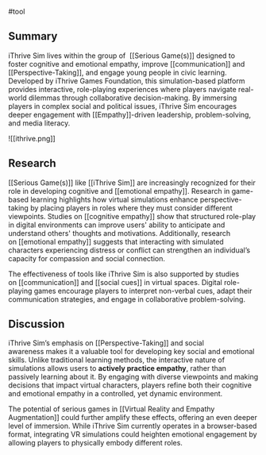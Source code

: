 #tool 
## **Summary**

iThrive Sim lives within the group of  [[Serious Game(s)]] designed to foster cognitive and emotional empathy, improve [[communication]] and [[Perspective-Taking]], and engage young people in civic learning. Developed by iThrive Games Foundation, this simulation-based platform provides interactive, role-playing experiences where players navigate real-world dilemmas through collaborative decision-making. By immersing players in complex social and political issues, iThrive Sim encourages deeper engagement with [[Empathy]]-driven leadership, problem-solving, and media literacy.

![[ithrive.png]]

## Research

[[Serious Game(s)]] like [[iThrive Sim]]  are increasingly recognized for their role in developing cognitive and [[emotional empathy]]. Research in game-based learning highlights how virtual simulations enhance perspective-taking by placing players in roles where they must consider different viewpoints. Studies on [[cognitive empathy]] show that structured role-play in digital environments can improve users' ability to anticipate and understand others' thoughts and motivations. Additionally, research on [[emotional empathy]] suggests that interacting with simulated characters experiencing distress or conflict can strengthen an individual’s capacity for compassion and social connection.

The effectiveness of tools like iThrive Sim is also supported by studies on [[communication]] and [[social cues]] in virtual spaces. Digital role-playing games encourage players to interpret non-verbal cues, adapt their communication strategies, and engage in collaborative problem-solving. 

## Discussion

iThrive Sim’s emphasis on [[Perspective-Taking]] and social awareness makes it a valuable tool for developing key social and emotional skills. Unlike traditional learning methods, the interactive nature of simulations allows users to **actively practice empathy**, rather than passively learning about it. By engaging with diverse viewpoints and making decisions that impact virtual characters, players refine both their cognitive and emotional empathy in a controlled, yet dynamic environment.

The potential of serious games in [[Virtual Reality and Empathy Augmentation]] could further amplify these effects, offering an even deeper level of immersion. While iThrive Sim currently operates in a browser-based format, integrating VR simulations could heighten emotional engagement by allowing players to physically embody different roles.










